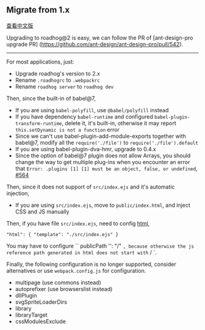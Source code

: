 ## Migrate from 1.x

[查看中文版](./migrate-from-1.x_zh-cn.md)

Upgrading to roadhog@2 is easy, we can follow the PR of [ant-design-pro upgrade PR] (https://github.com/ant-design/ant-design-pro/pull/542).

---

For most applications, just:

* Upgrade roadhog's version to 2.x
* Rename `.roadhogrc` to `.webpackrc`
* Rename `roadhog server` to `roadhog dev`

Then, since the built-in of babel@7,

* If you are using `babel-polyfill`, use `@babel/polyfill` instead
* If you have dependency `babel-runtime` and configured `babel-plugin-transform-runtime`, delete it, it's built-in, otherwise it may report `this.setDynamic is not a function` error
* Since we can't use babel-plugin-add-module-exports together with babel@7, modify all the `require('./file')` to `require('./file').default`
* If you are using  babel-plugin-dva-hmr, upgrade to 0.4.x
* Since the option of babel@7 plugin does not allow Arrays, you should change the way to get multiple plug-ins when you encounter an error that `Error: .plugins [1] [1] must be an object, false, or undefined`, [#564](https://github.com/sorrycc/roadhog/issues/564)

Then, since it does not support of `src/index.ejs` and it's automatic injection,

* If you are using `src/index.ejs`, move to `public/index.html`, and inject CSS and JS manually

Then, if you have file `src/index.ejs`, need to config [html](https://github.com/sorrycc/roadhog#html),

```
"html": { "template": "./src/index.ejs" }
```

You may have to configure `` publicPath '': "/" `, because otherwise the js reference path generated in html does not start with` / `.

Finally, the following configuration is no longer supported, consider alternatives or use `webpack.config.js` for configuration.

* multipage (use commons instead)
* autoprefixer (use browserslist instead)
* dllPlugin
* svgSpriteLoaderDirs
* library
* libraryTarget
* cssModulesExclude

